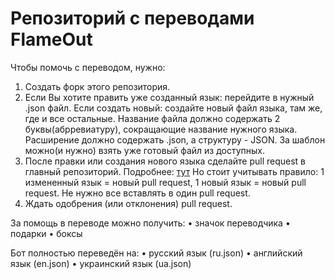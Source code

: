 # Репозиторий с переводами FlameOut

Чтобы помочь с переводом, нужно:
1. Создать форк этого репозитория.
2. Если Вы хотите править уже созданный язык: перейдите в нужный .json файл. Если создать новый: создайте новый файл языка, там же, где и все остальные. Название файла должно содержать 2 буквы(абрревиатуру), сокращающие название нужного языка. Расширение должно содержать .json, а структуру - JSON. За шаблон можно(и нужно) взять уже готовый файл из доступных.
3. После правки или создания нового языка сделайте pull request в главный репозиторий. Подробнее: [тут](https://techrocks.ru/2020/02/09/first-pull-request-on-github/) Но стоит учитывать правило: 1 измененный язык = новый pull request, 1 новый язык = новый pull request. Не нужно все вставлять в один pull request.
4. Ждать одобрения (или отклонения) pull request.

За помощь в переводе можно получить:
• значок переводчика
• подарки
• боксы

Бот полностью переведён на:
• русский язык (ru.json)
• английский язык (en.json)
• украинский язык (ua.json)
